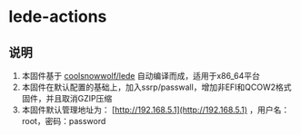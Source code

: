 # lede-actions
## 说明
1. 本固件基于 [coolsnowwolf/lede](https://github.com/coolsnowwolf/lede) 自动编译而成，适用于x86_64平台
2. 本固件在默认配置的基础上，加入ssrp/passwall，增加非EFI和QCOW2格式固件，并且取消GZIP压缩
3. 本固件默认管理地址为： [http://192.168.5.1](http://192.168.5.1) ，用户名：root，密码：password